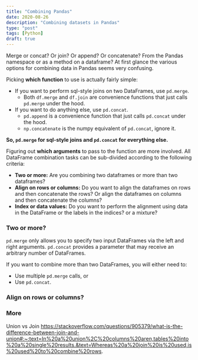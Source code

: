 ```yaml
---
title: "Combining Pandas"
date: 2020-08-26
description: "Combining datasets in Pandas"
type: "post"
tags: [Python]
draft: true
---
```


Merge or concat? Or join? Or append? Or concatenate? From the Pandas namespace or as a method on a dataframe? At first glance the various options for combining data in Pandas seems very confusing.

Picking **which function** to use is actually fairly simple:

- If you want to perform sql-style joins on two DataFrames, use `pd.merge`.
  - Both `df.merge` and `df.join` are convenience functions that just calls `pd.merge` under the hood.
- If you want to do anything else, use `pd.concat`.
  - `pd.append` is a convenience function that just calls `pd.concat` under the hood.
  - `np.concatenate` is the numpy equivalent of `pd.concat`, ignore it.

**So, `pd.merge` for sql-style joins and `pd.concat` for everything else.**

Figuring out **which arguments** to pass to the function are more involved. All DataFrame combination tasks can be sub-divided according to the following criteria:

- **Two or more:** Are you combining two dataframes or more than two dataframes?
- **Align on rows or columns:** Do you want to align the dataframes on rows and then concatenate the rows? Or align the dataframes on columns and then concatenate the columns?
- **Index or data values:** Do you want to perform the alignment using data in the DataFrame or the labels in the indices? or a mixture?

### Two or more?

`pd.merge` only allows you to specify two input DataFrames via the left and right arguments. `pd.concat` provides a parameter that may receive an arbitrary number of DataFrames.

If you want to combine more than two DataFrames, you will either need to:

- Use multiple `pd.merge` calls, or
- Use `pd.concat`.

### Align on rows or columns?



### More

Union vs Join https://stackoverflow.com/questions/905379/what-is-the-difference-between-join-and-union#:~:text=In%20a%20union%2C%20columns%20aren,tables%20into%20a%20single%20results.&text=Whereas%20a%20join%20is%20used,is%20used%20to%20combine%20rows.


